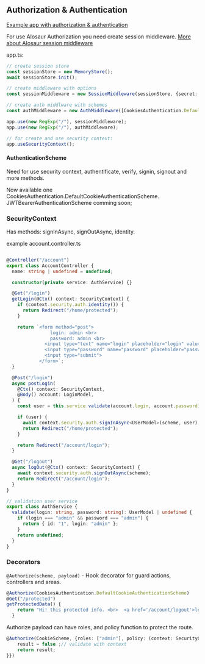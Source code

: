 ## Authorization & Authentication

[Example app with authorization & authentication]()

For use Alosaur Authorization you need create session middleware.
[More about Alosaur session middleware]()

app.ts:
```ts
// create session store
const sessionStore = new MemoryStore();
await sessionStore.init();

// create middleware with options
const sessionMiddleware = new SessionMiddleware(sessionStore, {secret: 123456789n, maxAge: DAYS_30, path: "/"});

// create auth middlware with schemes
const authMiddleware = new AuthMiddleware([CookiesAuthentication.DefaultCookieAuthenticationScheme]);

app.use(new RegExp("/"), sessionMiddleware);
app.use(new RegExp("/"), authMiddleware);

// for create and use security context:
app.useSecurityContext();

```

#### AuthenticationScheme

Need for use security context, authentificate, verify, signin, signout and more methods.

Now available one CookiesAuthentication.DefaultCookieAuthenticationScheme. JWTBearerAuthenticationScheme comming soon;

### SecurityContext

Has methods: signInAsync, signOutAsync, identity.

example account.controller.ts

```ts

@Controller("/account")
export class AccountController {
  name: string | undefined = undefined;

  constructor(private service: AuthService) {}

  @Get("/login")
  getLogin(@Ctx() context: SecurityContext) {
    if (context.security.auth.identity()) {
      return Redirect("/home/protected");
    }

    return `<form method="post">
                login: admin <br>
                password: admin <br>
              <input type="text" name="login" placeholder="login" value="admin"><br>
              <input type="password" name="password" placeholder="password" value="admin"><br>
              <input type="submit">
            </form>`;
  }

  @Post("/login")
  async postLogin(
    @Ctx() context: SecurityContext,
    @Body() account: LoginModel,
  ) {
    const user = this.service.validate(account.login, account.password);

    if (user) {
      await context.security.auth.signInAsync<UserModel>(scheme, user);
      return Redirect("/home/protected");
    }

    return Redirect("/account/login");
  }

  @Get("/logout")
  async logOut(@Ctx() context: SecurityContext) {
    await context.security.auth.signOutAsync(scheme);
    return Redirect("/account/login");
  }
}

// validation user service
export class AuthService {
  validate(login: string, password: string): UserModel | undefined {
    if (login === "admin" && password === "admin") {
      return { id: "1", login: "admin" };
    }
    return undefined;
  }
}

```

### Decorators

`@Authorize(scheme, payload)` - Hook decorator for guard actions, controllers and areas.

```ts
@Authorize(CookiesAuthentication.DefaultCookieAuthenticationScheme)
@Get("/protected")
getProtectedData() {
    return "Hi! this protected info. <br>  <a href='/account/logout'>logout</a>";
  }
```

Authorize payload can have roles, and policy function to protect the route.

```ts
@Authorize(CookieScheme, {roles: ["admin"], policy: (context: SecurityContext) => {
    result = false ;// validate with context
    return result;
}})
```

